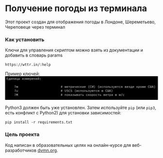 # Получение погоды из терминала

Этот проект создан для отображения погоды в Лондоне, Шереметьево, Череповеце через терминал

### Как установить



Ключи для управления скриптом можно взять из документации и добавить в словарь params
```
https://wttr.in/:help
```
Пример ключей:
![img.png](img.png)

Python3 должен быть уже установлен. 
Затем используйте `pip` (или `pip3`, есть конфликт с Python2) для установки зависимостей:
```
pip install -r requirements.txt
```

### Цель проекта

Код написан в образовательных целях на онлайн-курсе для веб-разработчиков [dvmn.org](https://dvmn.org/).